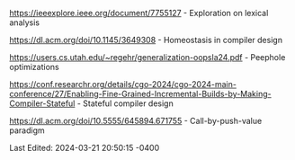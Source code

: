 https://ieeexplore.ieee.org/document/7755127 - Exploration on lexical analysis

https://dl.acm.org/doi/10.1145/3649308 - Homeostasis in compiler design

https://users.cs.utah.edu/~regehr/generalization-oopsla24.pdf - Peephole optimizations

https://conf.researchr.org/details/cgo-2024/cgo-2024-main-conference/27/Enabling-Fine-Grained-Incremental-Builds-by-Making-Compiler-Stateful - Stateful compiler design

https://dl.acm.org/doi/10.5555/645894.671755 - Call-by-push-value paradigm



Last Edited: 2024-03-21 20:50:15 -0400
